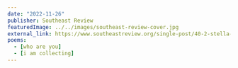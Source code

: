 ```yaml
---
date: "2022-11-26"
publisher: Southeast Review
featuredImage: ../../images/southeast-review-cover.jpg
external_link: https://www.southeastreview.org/single-post/40-2-stella-wong
poems: 
  - [who are you]
  - [i am collecting]
---
```

